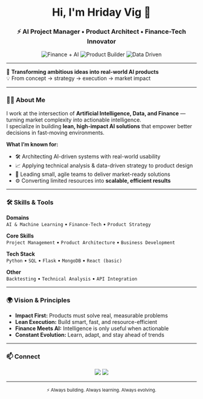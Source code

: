 <!-- Profile README for hriday29 -->

<h1 align="center">Hi, I'm Hriday Vig 👋</h1>
<h3 align="center">⚡ AI Project Manager • Product Architect • Finance-Tech Innovator</h3>

<p align="center">
  <img src="https://img.shields.io/badge/Finance%20%2B%20AI%20%3D%20Future-0A0A0A?style=for-the-badge&logo=ai&logoColor=white" alt="Finance + AI">
  <img src="https://img.shields.io/badge/Product%20Builder-003366?style=for-the-badge&logo=react&logoColor=white" alt="Product Builder">
  <img src="https://img.shields.io/badge/Data%20Driven-228B22?style=for-the-badge&logo=python&logoColor=white" alt="Data Driven">
</p>

---

🚀 **Transforming ambitious ideas into real-world AI products**  
💡 From concept → strategy → execution → market impact

---

### 👨‍💻 About Me

I work at the intersection of **Artificial Intelligence, Data, and Finance** — turning market complexity into actionable intelligence.  
I specialize in building **lean, high-impact AI solutions** that empower better decisions in fast-moving environments.

**What I’m known for:**
- 🛠 Architecting AI-driven systems with real-world usability  
- 📈 Applying technical analysis & data-driven strategy to product design  
- 🤝 Leading small, agile teams to deliver market-ready solutions  
- ⚙️ Converting limited resources into **scalable, efficient results**

---

### 🛠 Skills & Tools

**Domains**  
`AI & Machine Learning` • `Finance-Tech` • `Product Strategy`  

**Core Skills**  
`Project Management` • `Product Architecture` • `Business Development`  

**Tech Stack**  
`Python` • `SQL` • `Flask` • `MongoDB` • `React (basic)`  

**Other**  
`Backtesting` • `Technical Analysis` • `API Integration`

---

### 🌍 Vision & Principles

- **Impact First:** Products must solve real, measurable problems  
- **Lean Execution:** Build smart, fast, and resource-efficient  
- **Finance Meets AI:** Intelligence is only useful when actionable  
- **Constant Evolution:** Learn, adapt, and stay ahead of trends  

---

### 📫 Connect

<p align="center">
  <a href="https://www.linkedin.com/in/hridayvig"><img src="https://img.shields.io/badge/-LinkedIn-0A66C2?style=for-the-badge&logo=linkedin&logoColor=white"/></a>
  <a href="https://github.com/hriday29"><img src="https://img.shields.io/badge/-GitHub-181717?style=for-the-badge&logo=github&logoColor=white"/></a>
</p>

---

<p align="center">
  <sub>⚡ Always building. Always learning. Always evolving.</sub>
</p>
